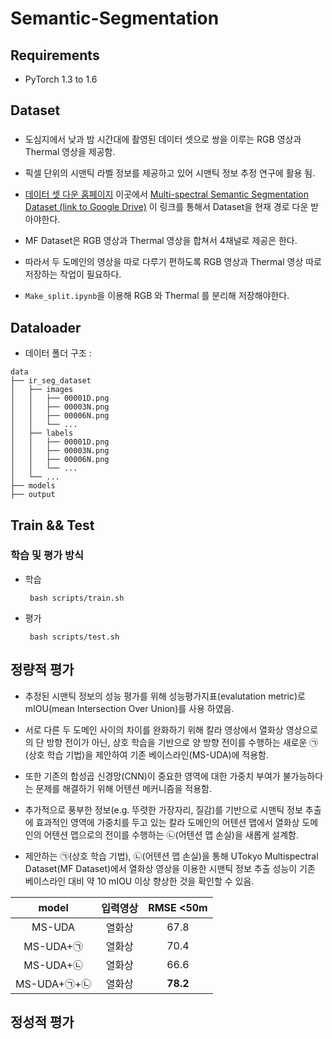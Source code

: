 # Semantic-Segmentation

## Requirements

- PyTorch 1.3 to 1.6

## Dataset

### <MF Dataset>
- 도심지에서 낮과 밤 시간대에 촬영된 데이터 셋으로 쌍을 이루는 RGB 영상과 Thermal 영상을 제공함.
- 픽셀 단위의 시맨틱 라벨 정보를 제공하고 있어 시맨틱 정보 추정 연구에 활용 됨.

- [데이터 셋 다운 홈페이지](https://www.mi.t.u-tokyo.ac.jp/static/projects/mil_multispectral/) 이곳에서 [Multi-spectral Semantic Segmentation Dataset (link to Google Drive)](https://drive.google.com/drive/folders/1YtEMiUC8sC0iL9rONNv96n5jWuIsWrVY) 이 링크를 통해서 Dataset을  현재 경로 다운 받아야한다.

- MF Dataset은 RGB 영상과 Thermal 영상을 합쳐서 4채널로 제공은 한다.
- 따라서 두 도메인의 영상을 따로 다루기 편하도록 RGB 영상과 Thermal 영상 따로 저장하는 작업이 필요하다.
- ```Make_split.ipynb```을 이용해 RGB 와 Thermal 를 분리해 저장해야한다. 

## Dataloader


- 데이터 폴더 구조 :
```
data
├── ir_seg_dataset
│   ├── images
│   │   ├── 00001D.png
│   │   ├── 00003N.png
│   │   ├── 00006N.png
│   │   └── ...
│   ├── labels
│   │   ├── 00001D.png
│   │   ├── 00003N.png
│   │   ├── 00006N.png
│   │   └── ...
│   └── ...
├── models
├── output

```

## Train && Test 

### 학습 및 평가 방식 
- 학습
   ```
    bash scripts/train.sh
   ``` 
- 평가
   ```
    bash scripts/test.sh
   ``` 

## 정량적 평가
   
  - 추정된 시맨틱 정보의 성능 평가를 위해 성능평가지표(evalutation metric)로 mIOU(mean Intersection Over Union)를 사용 하였음.
  
  - 서로 다른 두 도메인 사이의 차이를 완화하기 위해 칼라 영상에서 열화상 영상으로의 단 방향 전이가 아닌, 상호 학습을 기반으로 양 방향 전이를 수행하는 새로운 ㉠(상호 학습 기법)을 제안하여 기존 베이스라인(MS-UDA)에 적용함.
  - 또한 기존의 합성곱 신경망(CNN)이 중요한 영역에 대한 가중치 부여가 불가능하다는 문제를 해결하기 위해 어텐션 메커니즘을 적용함.
  - 추가적으로 풍부한 정보(e.g. 뚜렷한 가장자리, 질감)를 기반으로 시맨틱 정보 추출에 효과적인 영역에 가중치를 두고 있는 칼라 도메인의 어텐션 맵에서 열화상 도메인의 어텐션 맵으로의 전이를 수행하는 ㉡(어텐션 맵 손실)을 새롭게 설계함.
   
  - 제안하는 ㉠(상호 학습 기법), ㉡(어텐션 맵 손실)을 통해 UTokyo Multispectral Dataset(MF Dataset)에서 열화상 영상을 이용한 시맨틱 정보 추출 성능이 기존 베이스라인 대비 약 10 mIOU 이상 향상한 것을 확인할 수 있음.
  
| model |  입력영상| RMSE <50m |
|:-----: | :-----:|:-----: |
| MS-UDA |   열화상  |  67.8 |
| MS-UDA+㉠ |   열화상 |  70.4 |
| MS-UDA+㉡ |  열화상 |  66.6 |
| MS-UDA+㉠+㉡ |  열화상 |  **78.2** |
   
   
## 정성적 평가
